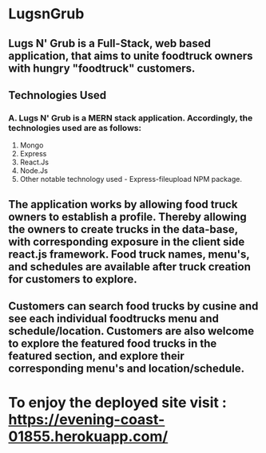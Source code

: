 # LugsnGrub

## Lugs N' Grub is a Full-Stack, web based application, that aims to unite foodtruck owners with hungry "foodtruck" customers. 

## Technologies Used 
### A. Lugs N' Grub is a MERN stack application. Accordingly, the technologies used are as follows:
1. Mongo
2. Express
3. React.Js
4. Node.Js
5. Other notable technology used -  Express-fileupload NPM package. 

## The application works by allowing food truck owners to establish a profile. Thereby allowing the owners to create trucks in the data-base, with corresponding exposure in the client side react.js framework. Food truck names, menu's, and schedules are available after truck creation for customers to explore. 
## Customers can search food trucks by cusine and see each individual foodtrucks menu and schedule/location. Customers are also welcome to explore the featured food trucks in the featured section, and explore their corresponding menu's and location/schedule. 

# To enjoy the deployed site visit : https://evening-coast-01855.herokuapp.com/

